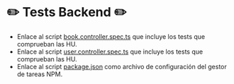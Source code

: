 # :pencil2: Tests Backend :pencil2:

- Enlace al script [book.controller.spec.ts](/backend/src/modules/books/book.controller.spec.ts) que incluye los tests que comprueban las HU.
- Enlace al script [user.controller.spec.ts](/backend/src/modules/users/user.controller.spec.ts) que incluye los tests que comprueban las HU.
- Enlace al script [package.json](/backend/package.json) como archivo de configuración del gestor de tareas NPM.